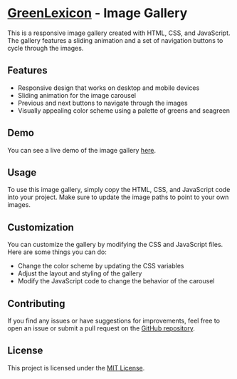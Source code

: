 # [GreenLexicon](https://github.com/GunaPalanivel/GreenLexicon.git) - Image Gallery

This is a responsive image gallery created with HTML, CSS, and JavaScript. The gallery features a sliding animation and a set of navigation buttons to cycle through the images.

## Features

- Responsive design that works on desktop and mobile devices
- Sliding animation for the image carousel
- Previous and next buttons to navigate through the images
- Visually appealing color scheme using a palette of greens and seagreen

## Demo

You can see a live demo of the image gallery [here](https://your-github-username.github.io/your-repo-name).

## Usage

To use this image gallery, simply copy the HTML, CSS, and JavaScript code into your project. Make sure to update the image paths to point to your own images.

## Customization

You can customize the gallery by modifying the CSS and JavaScript files. Here are some things you can do:

- Change the color scheme by updating the CSS variables
- Adjust the layout and styling of the gallery
- Modify the JavaScript code to change the behavior of the carousel

## Contributing

If you find any issues or have suggestions for improvements, feel free to open an issue or submit a pull request on the [GitHub repository](https://github.com/GunaPalanivel/GreenLexicon--Image-Gallery.git).

## License

This project is licensed under the [MIT License](LICENSE).

